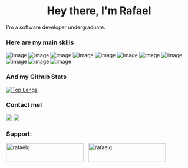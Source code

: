 <h1 align="center">Hey there, I'm Rafael</h1>


I'm a software developer undergraduate.
<br/>

<h3> Here are my main skills</h3>

![image](https://img.shields.io/badge/Python-1d1626?style=for-the-badge&logo=Python&logoColor=ded7ea)
![image](https://img.shields.io/badge/JavaScript-1d1626?style=for-the-badge&logo=JavaScript&logoColor=ded7ea)
![image](https://img.shields.io/badge/react_native-1d1626?style=for-the-badge&logo=react&logoColor=ded7ea)
![image](https://img.shields.io/badge/.net-1d1626?style=for-the-badge&logo=dotnet&logoColor=ded7ea)
![image](https://img.shields.io/badge/mysql-1d1626?style=for-the-badge&logo=mysql&logoColor=ded7ea)
![image](https://img.shields.io/badge/mongodb-1d1626?style=for-the-badge&logo=mongodb&logoColor=ded7ea)
![image](https://img.shields.io/badge/git-1d1626?style=for-the-badge&logo=git&logoColor=ded7ea)
![image](https://img.shields.io/badge/linux-1d1626?style=for-the-badge&logo=linux&logoColor=ded7ea)
![image](https://img.shields.io/badge/html5-1d1626?style=for-the-badge&logo=html5&logoColor=ded7ea)
![image](https://img.shields.io/badge/css3-1d1626?style=for-the-badge&logo=css3&logoColor=ded7ea)
![image](https://img.shields.io/badge/Java-1d1626?style=for-the-badge&logo=java&logoColor=ded7ea)


<h3> And my Github Stats</h3>

[![Top Langs](https://github-readme-stats.vercel.app/api/top-langs/?username=rafael-gsantos&exclude_repo=programming_introduction,algorithms_data_structures_exercises&hide=c%2B%2B&langs_count=8&theme=radical)](https://github.com/anuraghazra/github-readme-stats)

 

<h3> Contact me!</h3>

[<img src="https://img.shields.io/badge/LinkedIn-0077B5?style=for-the-badge&logo=linkedin&logoColor=white" />](https://www.linkedin.com/in/rafael-gon%C3%A7alves-52a146190)
[<img src="https://img.shields.io/badge/Gmail-D14836?style=for-the-badge&logo=gmail&logoColor=white" />](mailto:rafaelgdssantos@gmail.com)


<h3 align="left">Support:</h3>
<p><a href="https://www.buymeacoffee.com/rafaelg"> <img align="left" src="https://cdn.buymeacoffee.com/buttons/v2/default-yellow.png" height="50" width="210" alt="rafaelg" /></a>

<a href="https://ko-fi.com/rafaelg"> <img align="left" src="https://cdn.ko-fi.com/cdn/kofi3.png?v=3" style="    padding-left: 10px;" height="50" width="210" alt="rafaelg" /></a></p><br><br>
